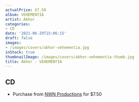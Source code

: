 ```yaml
---
actualPrice: $7.50
album: VEHEMENTIA
artist: Abhor
categories:
- CD
date: '2021-06-29T15:06:15'
draft: false
images:
- /images/covers/abhor-vehementia.jpg
inStock: true
thumbnailImage: /images/covers/abhor-vehementia-thumb.jpg
title: Abhor - VEHEMENTIA
---
```


## CD
* Purchase from [NWN Productions](http://shop.nwnprod.com/index.php?route=product/product&path=93&product_id=4646&sort=pd.name&order=ASC) for $7.50

